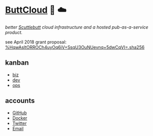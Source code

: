 # [ButtCloud](http://buttcloud.org) :peach: :cloud:

_better [Scuttlebutt](https://scuttlebutt.nz) cloud infrastructure and a hosted pub-as-a-service product._

see April 2018 grant proposal: [%HqwAsltORROCh4uyOq6iV+SsqU3OuNUevnq+5dwCqVI=.sha256](https://viewer.scuttlebot.io/%25HqwAsltORROCh4uyOq6iV%2BSsqU3OuNUevnq%2B5dwCqVI%3D.sha256)

## kanban

- [biz](https://github.com/orgs/buttcloud/projects/3)
- [dev](https://github.com/orgs/buttcloud/projects/1)
- [ops](https://github.com/orgs/buttcloud/projects/2)

## accounts

- [GitHub](https://github.com/buttcloud)
- [Docker](https://hub.docker.com/u/buttcloud/)
- [Twitter](https://twitter.com/buttcloudorg)
- [Email](mailto:buttcloudorg@gmail.com)
